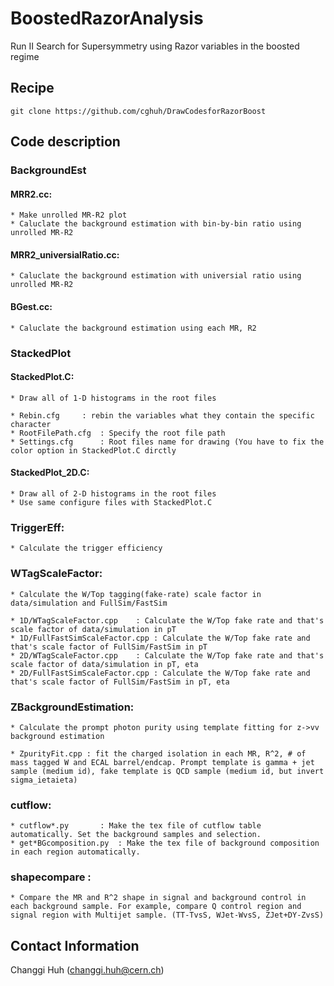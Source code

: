 # BoostedRazorAnalysis                                                                                                       
Run II Search for Supersymmetry using Razor variables in the boosted regime

## Recipe

```Shell
git clone https://github.com/cghuh/DrawCodesforRazorBoost
```

## Code description

### BackgroundEst
#### MRR2.cc:
	* Make unrolled MR-R2 plot
	* Caluclate the background estimation with bin-by-bin ratio using unrolled MR-R2  

#### MRR2_universialRatio.cc:
	* Caluclate the background estimation with universial ratio using unrolled MR-R2

#### BGest.cc:
	* Caluclate the background estimation using each MR, R2 

### StackedPlot
#### StackedPlot.C:
	* Draw all of 1-D histograms in the root files

	* Rebin.cfg		: rebin the variables what they contain the specific character
	* RootFilePath.cfg	: Specify the root file path
	* Settings.cfg		: Root files name for drawing (You have to fix the color option in StackedPlot.C dirctly

#### StackedPlot_2D.C:
	* Draw all of 2-D histograms in the root files
	* Use same configure files with StackedPlot.C

### TriggerEff:
	* Calculate the trigger efficiency

### WTagScaleFactor:

	* Calculate the W/Top tagging(fake-rate) scale factor in data/simulation and FullSim/FastSim
	
	* 1D/WTagScaleFactor.cpp	: Calculate the W/Top fake rate and that's scale factor of data/simulation in pT
	* 1D/FullFastSimScaleFactor.cpp	: Calculate the W/Top fake rate and that's scale factor of FullSim/FastSim in pT
	* 2D/WTagScaleFactor.cpp	: Calculate the W/Top fake rate and that's scale factor of data/simulation in pT, eta
	* 2D/FullFastSimScaleFactor.cpp	: Calculate the W/Top fake rate and that's scale factor of FullSim/FastSim in pT, eta

### ZBackgroundEstimation:

	* Calculate the prompt photon purity using template fitting for z->vv background estimation
	
	* ZpurityFit.cpp : fit the charged isolation in each MR, R^2, # of mass tagged W and ECAL barrel/endcap. Prompt template is gamma + jet sample (medium id), fake template is QCD sample (medium id, but invert sigma_ietaieta)

### cutflow:

	* cutflow*.py		: Make the tex file of cutflow table automatically. Set the background samples and selection.
	* get*BGcomposition.py	: Make the tex file of background composition in each region automatically.

### shapecompare :
	* Compare the MR and R^2 shape in signal and background control in each background sample. For example, compare Q control region and signal region with Multijet sample. (TT-TvsS, WJet-WvsS, ZJet+DY-ZvsS)

## Contact Information

Changgi Huh (changgi.huh@cern.ch)
